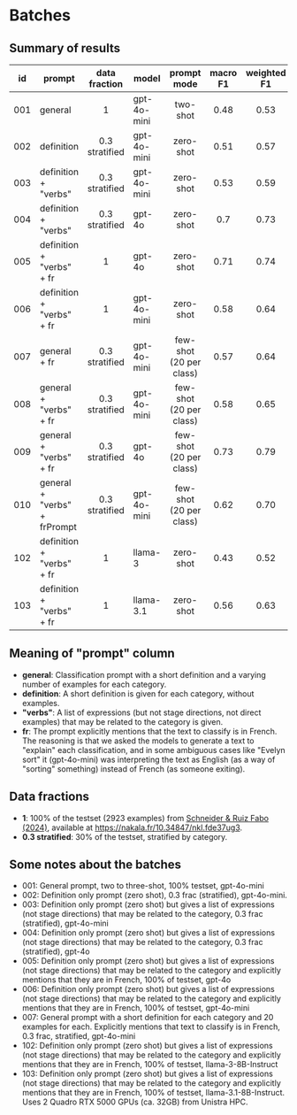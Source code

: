 # Batches

## Summary of results
| id  | prompt                       | data<br/>fraction  | model       |       prompt<br/>mode       | macro<br/>F1 | weighted<br/>F1 | acc  |
|-----|------------------------------|:------------------:|-------------|:---------------------------:|:------------:|:---------------:|:----:|
| 001 | general                      |         1          | gpt-4o-mini |          two-shot           |     0.48     |      0.53       | 0.52 |
| 002 | definition                   | 0.3<br/>stratified | gpt-4o-mini |          zero-shot          |     0.51     |      0.57       | 0.57 |
| 003 | definition + "verbs"         | 0.3<br/>stratified | gpt-4o-mini |          zero-shot          |     0.53     |      0.59       | 0.57 |
| 004 | definition + "verbs"         | 0.3<br/>stratified | gpt-4o      |          zero-shot          |     0.7      |      0.73       | 0.72 |
| 005 | definition + "verbs" + fr    |         1          | gpt-4o      |          zero-shot          |     0.71     |      0.74       | 0.73 |
| 006 | definition + "verbs" + fr    |         1          | gpt-4o-mini |          zero-shot          |     0.58     |      0.64       | 0.61 |
| 007 | general + fr                 | 0.3<br/>stratified | gpt-4o-mini | few-shot<br/>(20 per class) |     0.57     |      0.64       | 0.63 |
| 008 | general + "verbs" + fr       | 0.3<br/>stratified | gpt-4o-mini | few-shot<br/>(20 per class) |     0.58     |      0.65       | 0.67 |
| 009 | general + "verbs" + fr       | 0.3<br/>stratified | gpt-4o      | few-shot<br/>(20 per class) |     0.73     |      0.79       | 0.78 |
| 010 | general + "verbs" + frPrompt | 0.3<br/>stratified | gpt-4o-mini | few-shot<br/>(20 per class) |     0.62     |      0.70      | 0.69 |
| 102 | definition + "verbs" + fr    |         1          | llama-3     |          zero-shot          |     0.43     |      0.52       | 0.49 |
| 103 | definition + "verbs" + fr    |         1          | llama-3.1   |          zero-shot          |     0.56     |      0.63       | 0.61 |


## Meaning of "prompt" column
- **general**: Classification prompt with a short definition and a varying number of examples for each category.
- **definition**: A short definition is given for each category, without examples.
- **"verbs"**: A list of expressions (but not stage directions, not direct examples) that may be related to the category is given.
- **fr**: The prompt explicitly mentions that the text to classify is in French. The reasoning is that we asked the models to generate a text to "explain" each classification, and in some ambiguous cases like "Evelyn sort" it (gpt-4o-mini) was interpreting the text as English (as a way of "sorting" something) instead of French (as someone exiting).

## Data fractions

- **1**: 100% of the testset (2923 examples) from [Schneider & Ruiz Fabo (2024)](https://aclanthology.org/2024.latechclfl-1.28/), available at https://nakala.fr/10.34847/nkl.fde37ug3.
- **0.3 stratified**: 30% of the testset, stratified by category.

## Some notes about the batches

- 001: General prompt, two to three-shot, 100% testset, gpt-4o-mini
- 002: Definition only prompt (zero shot), 0.3 frac (stratified), gpt-4o-mini.
- 003: Definition only prompt (zero shot) but gives a list of expressions (not stage directions) that may be related to the category, 0.3 frac (stratified), gpt-4o-mini
- 004: Definition only prompt (zero shot) but gives a list of expressions (not stage directions) that may be related to the category, 0.3 frac (stratified), gpt-4o
- 005: Definition only prompt (zero shot) but gives a list of expressions (not stage directions) that may be related to the category and explicitly mentions that they are in French, 100% of testset, gpt-4o
- 006: Definition only prompt (zero shot) but gives a list of expressions (not stage directions) that may be related to the category and explicitly mentions that they are in French, 100% of testset, gpt-4o-mini
- 007: General prompt with a short definition for each category and 20 examples for each. Explicitly mentions that text to classify is in French, 0.3 frac, stratified, gpt-4o-mini
- 102: Definition only prompt (zero shot) but gives a list of expressions (not stage directions) that may be related to the category and explicitly mentions that they are in French, 100% of testset, llama-3-8B-Instruct
- 103: Definition only prompt (zero shot) but gives a list of expressions (not stage directions) that may be related to the category and explicitly mentions that they are in French, 100% of testset, llama-3.1-8B-Instruct. Uses 2 Quadro RTX 5000 GPUs (ca. 32GB) from Unistra HPC.

